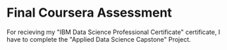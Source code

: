 # **Final Coursera Assessment**
For recieving my "IBM Data Science Professional Certificate" certificate, I have to complete the "Applied Data Science Capstone" Project. 



